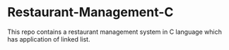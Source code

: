 # Restaurant-Management-C
This repo contains a restaurant management system in C language which has application of linked list.
